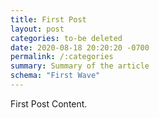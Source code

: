 ```yaml
---
title: First Post
layout: post
categories: to-be deleted
date: 2020-08-18 20:20:20 -0700
permalink: /:categories
summary: Summary of the article
schema: "First Wave"
---
```

First Post Content.
